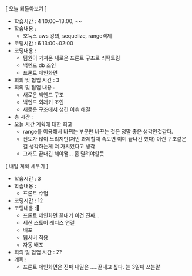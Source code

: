 [ 오늘 되돌아보기 ]

- 학습시간 : 4 10:00~13:00, ~~
- 학습내용 :
  - 호눅스 aws 강의, sequelize, range객체
- 코딩시간 : 6 13:00~02:00
- 코딩내용 :
  - 팀원이 가져온 새로운 프론트 구조로 리팩토링
  - 백엔드 db 조인
  - 프론트 메인화면
- 회의 및 협업 시간 : 3
- 회의 및 협업 내용 :
  - 새로운 백엔드 구조
  - 백엔드 외래키 조인
  - 새로운 구조에서 생긴 이슈 해결
- 총 시간 :
- 오늘 시간 계획에 대한 회고
  - range를 이용해서 바뀌는 부분만 바꾸는 것은 정말 좋은 생각인것같다.
  - 진도가 많이 느리지만(저번 과제할때 속도면 이미 끝나긴 했다) 이런 구조같은걸 생각하는게 더 가치있다고 생각
  - 그래도 끝내긴 해야됌... 좀 달려야할듯

[ 내일 계획 세우기 ]

- 학습시간 : 3
- 학습내용 :
  - 프론트 수업
- 코딩시간 : 12
- 코딩내용 :
  - 프론트 메인화면 끝내기 이건 진짜...
  - 세션 스토어 레디스 연결
  - 배포
  - 웹서버 적용
  - 자동 배포
- 회의 및 협업 시간 : 2?
- 계획 :
  - 프론트 메인화면은 진짜 내일은 .....끝내고 싶다. 는 3일째 쓰는말
